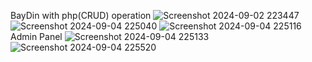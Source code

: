 BayDin with php(CRUD) operation
![Screenshot 2024-09-02 223447](https://github.com/user-attachments/assets/cba0edeb-348b-403c-bfa3-4943c50dff3a)
![Screenshot 2024-09-04 225040](https://github.com/user-attachments/assets/fdc763ae-a115-4c11-b360-e0f7c1101f0c)
![Screenshot 2024-09-04 225116](https://github.com/user-attachments/assets/d190c03f-1113-49c4-98f8-ce016cd81c93)
Admin Panel
![Screenshot 2024-09-04 225133](https://github.com/user-attachments/assets/0d9b0afb-3b58-4f9f-ad91-c077aa5f51e9)
![Screenshot 2024-09-04 225520](https://github.com/user-attachments/assets/bbf036e2-e2df-4159-8573-e250589f51c7)
